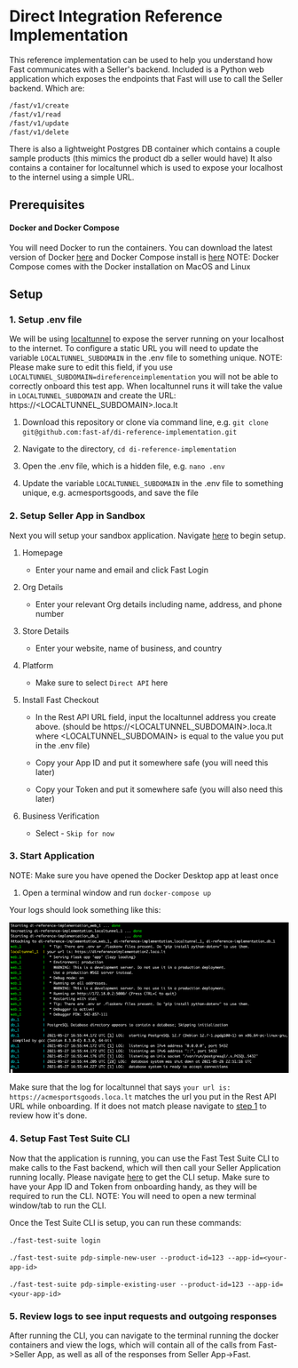 # Direct Integration Reference Implementation

This reference implementation can be used to help you understand how Fast communicates with a Seller's backend. 
Included is a Python web application which exposes the endpoints that Fast will use to call the Seller backend. Which are:
```
/fast/v1/create
/fast/v1/read
/fast/v1/update
/fast/v1/delete
```
There is also a lightweight Postgres DB container which contains a couple sample products (this mimics the product db a seller would have)
It also contains a container for localtunnel which is used to expose your localhost to the internel using a simple URL.

## Prerequisites

#### Docker and Docker Compose
You will need Docker to run the containers. You can download the latest version of Docker [here](https://www.docker.com/products/docker-desktop) and Docker Compose install is [here](https://docs.docker.com/compose/install/#:~:text=Docker%20Compose%20relies%20on%20Docker,part%20of%20those%20desktop%20installs.)
NOTE: Docker Compose comes with the Docker installation on MacOS and Linux

## Setup

### 1. Setup .env file
We will be using [localtunnel](https://theboroer.github.io/localtunnel-www/) to expose the server running on your localhost to the internet.
To configure a static URL you will need to update the variable `LOCALTUNNEL_SUBDOMAIN` in the .env file to something unique.
NOTE: Please make sure to edit this field, if you use `LOCALTUNNEL_SUBDOMAIN=direferenceimplementation` you will not be able to correctly onboard this test app.
When localtunnel runs it will take the value in `LOCALTUNNEL_SUBDOMAIN` and create the URL: https://<LOCALTUNNEL_SUBDOMAIN>.loca.lt

1. Download this repository or clone via command line, e.g. `git clone git@github.com:fast-af/di-reference-implementation.git`

2. Navigate to the directory, `cd di-reference-implementation`

3. Open the .env file, which is a hidden file, e.g. `nano .env`

4. Update the variable `LOCALTUNNEL_SUBDOMAIN` in the .env file to something unique, e.g. acmesportsgoods, and save the file

### 2. Setup Seller App in Sandbox
Next you will setup your sandbox application.
Navigate [here](https://sdash.sandbox.fast.co/) to begin setup.
1. Homepage
    
    - Enter your name and email and click Fast Login

2. Org Details
    
    - Enter your relevant Org details including name, address, and phone number

3. Store Details
    
    - Enter your website, name of business, and country

4. Platform
    
    - Make sure to select `Direct API` here

5. Install Fast Checkout
    
    - In the Rest API URL field, input the localtunnel address you create above. (should be https://<LOCALTUNNEL_SUBDOMAIN>.loca.lt where <LOCALTUNNEL_SUBDOMAIN> is equal to the value you put in the .env file)
    
    - Copy your App ID and put it somewhere safe (you will need this later)
    
    - Copy your Token and put it somewhere safe  (you will also need this later)
6. Business Verification
    
    - Select - `Skip for now`

### 3. Start Application

NOTE: Make sure you have opened the Docker Desktop app at least once

1. Open a terminal window and run `docker-compose up`

Your logs should look something like this:

![](docs/images/docker-compose-startup-logs.png)

Make sure that the log for localtunnel that says `your url is: https://acmesportsgoods.loca.lt` matches the url you put in the Rest API URL while onboarding. 
If it does not match please navigate to [step 1](#1-setup-env-file) to review how it's done.

### 4. Setup Fast Test Suite CLI
Now that the application is running, you can use the Fast Test Suite CLI to make calls to the Fast backend, which will then call your Seller Application running locally.
Please navigate [here](https://github.com/fast-af/fast-test-suite-cli) to get the CLI setup. Make sure to have your App ID and Token from onboarding handy, as they will be required to run the CLI.
NOTE: You will need to open a new terminal window/tab to run the CLI.

Once the Test Suite CLI is setup, you can run these commands:

`./fast-test-suite login`

`./fast-test-suite pdp-simple-new-user --product-id=123 --app-id=<your-app-id>`

`./fast-test-suite pdp-simple-existing-user --product-id=123 --app-id=<your-app-id>`

### 5. Review logs to see input requests and outgoing responses
After running the CLI, you can navigate to the terminal running the docker containers and view the logs, which will contain all of the calls from Fast->Seller App, as well as all of the responses from Seller App->Fast.
